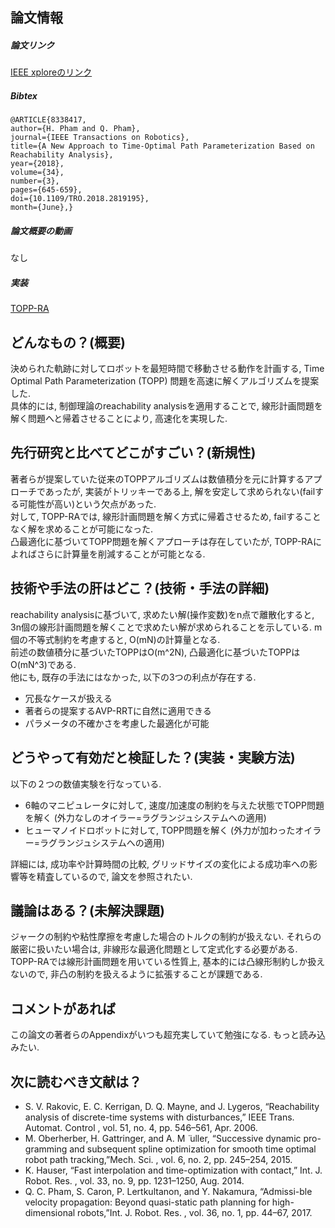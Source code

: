 論文情報
------------------

##### 論文リンク

[IEEE xploreのリンク](https://ieeexplore.ieee.org/document/8338417/)

##### Bibtex

    @ARTICLE{8338417, 
    author={H. Pham and Q. Pham}, 
    journal={IEEE Transactions on Robotics}, 
    title={A New Approach to Time-Optimal Path Parameterization Based on Reachability Analysis}, 
    year={2018}, 
    volume={34}, 
    number={3}, 
    pages={645-659}, 
    doi={10.1109/TRO.2018.2819195},
    month={June},}

##### 論文概要の動画

なし

##### 実装

[TOPP-RA](https://github.com/hungpham2511/toppra)

どんなもの？(概要)
------------------
決められた軌跡に対してロボットを最短時間で移動させる動作を計画する, Time Optimal Path Parameterization (TOPP) 問題を高速に解くアルゴリズムを提案した.  
具体的には, 制御理論のreachability analysisを適用することで, 線形計画問題を解く問題へと帰着させることにより, 高速化を実現した.

先行研究と比べてどこがすごい？(新規性)
------------------
著者らが提案していた従来のTOPPアルゴリズムは数値積分を元に計算するアプローチであったが, 実装がトリッキーである上, 解を安定して求められない(failする可能性が高い)という欠点があった.  
対して, TOPP-RAでは, 線形計画問題を解く方式に帰着させるため, failすることなく解を求めることが可能になった.  
凸最適化に基づいてTOPP問題を解くアプローチは存在していたが, TOPP-RAによればさらに計算量を削減することが可能となる.

技術や手法の肝はどこ？(技術・手法の詳細)
------------------
reachability analysisに基づいて, 求めたい解(操作変数)をn点で離散化すると, 3n個の線形計画問題を解くことで求めたい解が求められることを示している. m個の不等式制約を考慮すると, O(mN)の計算量となる.  
前述の数値積分に基づいたTOPPはO(m^2N), 凸最適化に基づいたTOPPはO(mN^3)である.  
他にも, 既存の手法にはなかった, 以下の3つの利点が存在する.
- 冗長なケースが扱える
- 著者らの提案するAVP-RRTに自然に適用できる
- パラメータの不確かさを考慮した最適化が可能

どうやって有効だと検証した？(実装・実験方法)
------------------
以下の２つの数値実験を行なっている.
- 6軸のマニピュレータに対して, 速度/加速度の制約を与えた状態でTOPP問題を解く (外力なしのオイラー=ラグランジュシステムへの適用)
- ヒューマノイドロボットに対して, TOPP問題を解く (外力が加わったオイラー=ラグランジュシステムへの適用)  

詳細には, 成功率や計算時間の比較, グリッドサイズの変化による成功率への影響等を精査しているので, 論文を参照されたい.

議論はある？(未解決課題)
------------------
ジャークの制約や粘性摩擦を考慮した場合のトルクの制約が扱えない. 
それらの厳密に扱いたい場合は, 非線形な最適化問題として定式化する必要がある.
TOPP-RAでは線形計画問題を用いている性質上, 基本的には凸線形制約しか扱えないので, 非凸の制約を扱えるように拡張することが課題である.

コメントがあれば
------------------
この論文の著者らのAppendixがいつも超充実していて勉強になる. もっと読み込みたい.

次に読むべき文献は？
------------------
- S. V. Rakovic, E. C. Kerrigan, D. Q. Mayne, and J. Lygeros, “Reachability analysis of discrete-time systems with disturbances,” IEEE Trans. Automat. Control , vol. 51, no. 4, pp. 546–561, Apr. 2006. 
- M. Oberherber, H. Gattringer, and A. M ̈ uller, “Successive dynamic pro-gramming and subsequent spline optimization for smooth time optimal robot path tracking,”Mech. Sci. , vol. 6, no. 2, pp. 245–254, 2015. 
- K. Hauser, “Fast interpolation and time-optimization with contact,” Int. J. Robot. Res. , vol. 33, no. 9, pp. 1231–1250, Aug. 2014.
- Q. C. Pham, S. Caron, P. Lertkultanon, and Y. Nakamura, “Admissi-ble velocity propagation: Beyond quasi-static path planning for high-dimensional robots,”Int. J. Robot. Res. , vol. 36, no. 1, pp. 44–67, 2017.
